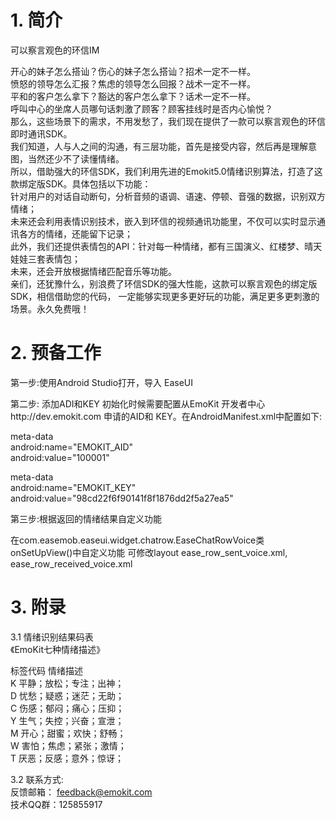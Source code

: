 # 1. 简介
可以察言观色的环信IM

开心的妹子怎么搭讪？伤心的妹子怎么搭讪？招术一定不一样。   
愤怒的领导怎么汇报？焦虑的领导怎么回报？战术一定不一样。   
平和的客户怎么拿下？豁达的客户怎么拿下？话术一定不一样。   
呼叫中心的坐席人员哪句话刺激了顾客？顾客挂线时是否内心愉悦？   
那么，这些场景下的需求，不用发愁了，我们现在提供了一款可以察言观色的环信即时通讯SDK。   
我们知道，人与人之间的沟通，有三层功能，首先是接受内容，然后再是理解意图，当然还少不了读懂情绪。   
所以，借助强大的环信SDK，我们利用先进的Emokit5.0情绪识别算法，打造了这款绑定版SDK。具体包括以下功能：   
针对用户的对话自动断句，分析音频的语调、语速、停顿、音强的数据，识别双方情绪；   
未来还会利用表情识别技术，嵌入到环信的视频通讯功能里，不仅可以实时显示通讯各方的情绪，还能留下记录；   
此外，我们还提供表情包的API：针对每一种情绪，都有三国演义、红楼梦、晴天娃娃三套表情包；   
未来，还会开放根据情绪匹配音乐等功能。   
亲们，还犹豫什么，别浪费了环信SDK的强大性能，这款可以察言观色的绑定版SDK，相信借助您的代码，
一定能够实现更多更好玩的功能，满足更多更刺激的场景。永久免费哦！

# 2.	预备工作
第一步:使用Android Studio打开，导入 EaseUI 

第二步: 添加ADI和KEY
初始化时候需要配置从EmoKit 开发者中心http://dev.emokit.com  申请的AID和 KEY。在AndroidManifest.xml中配置如下:

meta-data   
    android:name="EMOKIT_AID"   
    android:value="100001" 
  
meta-data   
    android:name="EMOKIT_KEY"        
    android:value="98cd22f6f90141f8f1876dd2f5a27ea5"             
   

第三步:根据返回的情绪结果自定义功能

在com.easemob.easeui.widget.chatrow.EaseChatRowVoice类onSetUpView()中自定义功能
可修改layout ease_row_sent_voice.xml, ease_row_received_voice.xml






# 3.	附录
3.1 情绪识别结果码表   
《EmoKit七种情绪描述》  

标签代码	情绪描述  	
K	平静；放松；专注；出神；  	
D	忧愁；疑惑；迷茫；无助；  
C	伤感；郁闷；痛心；压抑；  
Y	生气；失控；兴奋；宣泄；  	
M	开心；甜蜜；欢快；舒畅；  	
W	害怕；焦虑；紧张；激情；  	
T	厌恶；反感；意外；惊讶；  	


3.2 联系方式:   
反馈邮箱： feedback@emokit.com   
技术QQ群：125855917  

